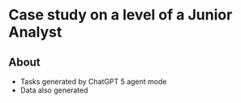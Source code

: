 # Case study on a level of a Junior Analyst

## About

- Tasks generated by ChatGPT 5 agent mode
- Data also generated
